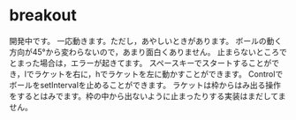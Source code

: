 # breakout

開発中です。
一応動きます。ただし，あやしいときがあります。
ボールの動く方向が45°から変わらないので，あまり面白くありません。
止まらないところでとまった場合は，エラーが起きてます。
スペースキーでスタートすることができ，lでラケットを右に，hでラケットを左に動かすことができます。
ControlでボールをsetIntervalを止めることができます。
ラケットは枠からはみ出る操作をするとはみでます。枠の中から出ないように止まったりする実装はまだしてません。
